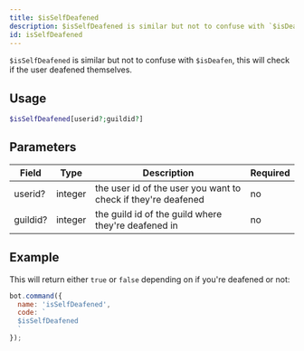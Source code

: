 ```yaml
---
title: $isSelfDeafened 
description: $isSelfDeafened is similar but not to confuse with `$isDeafen`, this will check if the user deafened themselves.
id: isSelfDeafened
---
```


`$isSelfDeafened` is similar but not to confuse with `$isDeafen`, this will check if the user deafened themselves.

## Usage

```php
$isSelfDeafened[userid?;guildid?]
```

## Parameters 


| Field    | Type    | Description                                                   | Required |
| -------- | ------- | ------------------------------------------------------------- | -------- |
| userid?  | integer | the user id of the user you want to check if they're deafened | no       |
| guildid? | integer | the guild id of the guild where they're deafened in           | no       |


## Example

This will return either `true` or `false` depending on if you're deafened or not:

```javascript
bot.command({
  name: 'isSelfDeafened',
  code: `
  $isSelfDeafened
  `
});
```
